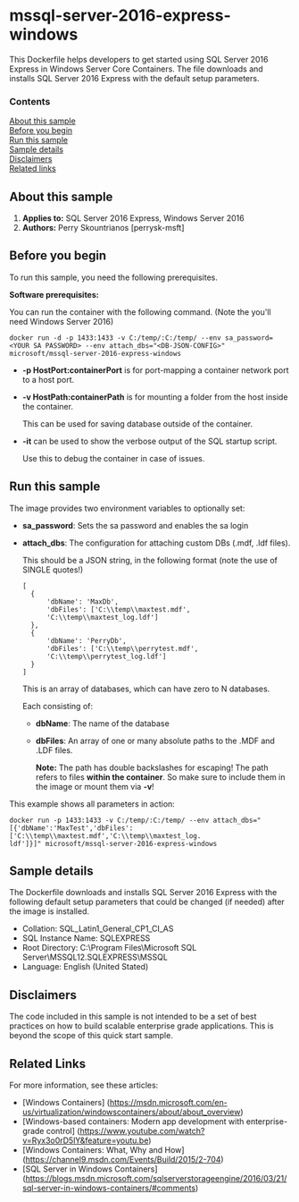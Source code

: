 # mssql-server-2016-express-windows
This Dockerfile helps developers to get started using SQL Server 2016 Express in Windows Server Core Containers. The file downloads and installs SQL Server 2016 Express with the default setup parameters.

### Contents

[About this sample](#about-this-sample)<br/>
[Before you begin](#before-you-begin)<br/>
[Run this sample](#run-this-sample)<br/>
[Sample details](#sample-details)<br/>
[Disclaimers](#disclaimers)<br/>
[Related links](#related-links)<br/>

<a name=about-this-sample></a>

## About this sample

1. **Applies to:** SQL Server 2016 Express, Windows Server 2016
5. **Authors:** Perry Skountrianos [perrysk-msft]

<a name=before-you-begin></a>

## Before you begin

To run this sample, you need the following prerequisites.

**Software prerequisites:**

You can run the container with the following command. 
(Note the you'll need Windows Server 2016)

```` 
docker run -d -p 1433:1433 -v C:/temp/:C:/temp/ --env sa_password=<YOUR SA PASSWORD> --env attach_dbs="<DB-JSON-CONFIG>" microsoft/mssql-server-2016-express-windows
```` 

- **-p HostPort:containerPort** is for port-mapping a container network port to a host port.
- **-v HostPath:containerPath** is for mounting a folder from the host inside the container. 

  This can be used for saving database outside of the container.

- **-it** can be used to show the verbose output of the SQL startup script.

  Use this to debug the container in case of issues.

<a name=run-this-sample></a>

## Run this sample

The image provides two environment variables to optionally set: </br>
- **sa_password**: Sets the sa password and enables the sa login
- **attach_dbs**: The configuration for attaching custom DBs (.mdf, .ldf files).

  This should be a JSON string, in the following format (note the use of SINGLE quotes!)
  ``` 
  [
	{
		'dbName': 'MaxDb',
		'dbFiles': ['C:\\temp\\maxtest.mdf',
		'C:\\temp\\maxtest_log.ldf']
	},
	{
		'dbName': 'PerryDb',
		'dbFiles': ['C:\\temp\\perrytest.mdf',
		'C:\\temp\\perrytest_log.ldf']
	}
  ]
  ``` 

  This is an array of databases, which can have zero to N databases.
  
  Each consisting of:
  - **dbName**: The name of the database
  - **dbFiles**: An array of one or many absolute paths to the .MDF and .LDF files.
	
	**Note:**
	The path has double backslashes for escaping!
	The path refers to files **within the container**. So make sure to include them in the image or mount them via **-v**!
		

This example shows all parameters in action:	
```
docker run -p 1433:1433 -v C:/temp/:C:/temp/ --env attach_dbs="[{'dbName':'MaxTest','dbFiles':['C:\\temp\\maxtest.mdf','C:\\temp\\maxtest_log.
ldf']}]" microsoft/mssql-server-2016-express-windows
```
	
<a name=sample-details></a>

## Sample details

The Dockerfile downloads and installs SQL Server 2016 Express with the following default setup parameters that could be changed (if needed) after the image is installed.
- Collation: SQL_Latin1_General_CP1_CI_AS
- SQL Instance Name: SQLEXPRESS
- Root Directory: C:\Program Files\Microsoft SQL Server\MSSQL12.SQLEXPRESS\MSSQL
- Language: English (United Stated)

<a name=disclaimers></a>

## Disclaimers
The code included in this sample is not intended to be a set of best practices on how to build scalable enterprise grade applications. This is beyond the scope of this quick start sample.

<a name=related-links></a>

## Related Links
<!-- Links to more articles. Remember to delete "en-us" from the link path. -->

For more information, see these articles:
- [Windows Containers] (https://msdn.microsoft.com/en-us/virtualization/windowscontainers/about/about_overview)
- [Windows-based containers: Modern app development with enterprise-grade control] (https://www.youtube.com/watch?v=Ryx3o0rD5lY&feature=youtu.be)
- [Windows Containers: What, Why and How] (https://channel9.msdn.com/Events/Build/2015/2-704)
- [SQL Server in Windows Containers] (https://blogs.msdn.microsoft.com/sqlserverstorageengine/2016/03/21/sql-server-in-windows-containers/#comments)
